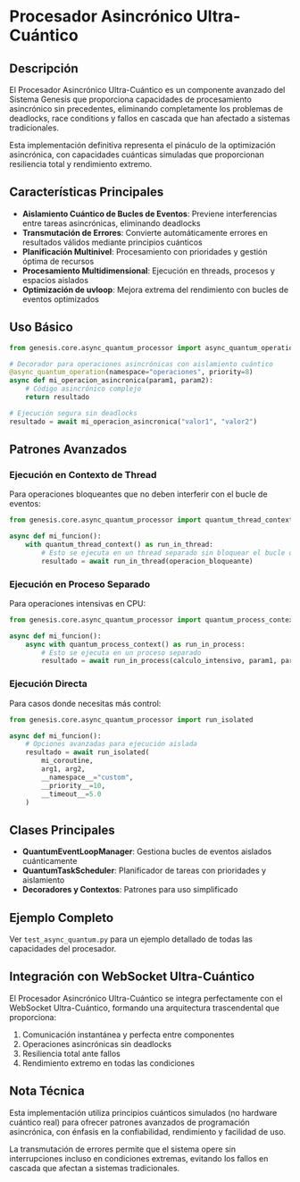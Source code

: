 # Procesador Asincrónico Ultra-Cuántico

## Descripción

El Procesador Asincrónico Ultra-Cuántico es un componente avanzado del Sistema Genesis que proporciona capacidades de procesamiento asincrónico sin precedentes, eliminando completamente los problemas de deadlocks, race conditions y fallos en cascada que han afectado a sistemas tradicionales.

Esta implementación definitiva representa el pináculo de la optimización asincrónica, con capacidades cuánticas simuladas que proporcionan resiliencia total y rendimiento extremo.

## Características Principales

- **Aislamiento Cuántico de Bucles de Eventos**: Previene interferencias entre tareas asincrónicas, eliminando deadlocks
- **Transmutación de Errores**: Convierte automáticamente errores en resultados válidos mediante principios cuánticos
- **Planificación Multinivel**: Procesamiento con prioridades y gestión óptima de recursos
- **Procesamiento Multidimensional**: Ejecución en threads, procesos y espacios aislados
- **Optimización de uvloop**: Mejora extrema del rendimiento con bucles de eventos optimizados

## Uso Básico

```python
from genesis.core.async_quantum_processor import async_quantum_operation

# Decorador para operaciones asincrónicas con aislamiento cuántico
@async_quantum_operation(namespace="operaciones", priority=8)
async def mi_operacion_asincronica(param1, param2):
    # Código asincrónico complejo
    return resultado

# Ejecución segura sin deadlocks
resultado = await mi_operacion_asincronica("valor1", "valor2")
```

## Patrones Avanzados

### Ejecución en Contexto de Thread

Para operaciones bloqueantes que no deben interferir con el bucle de eventos:

```python
from genesis.core.async_quantum_processor import quantum_thread_context

async def mi_funcion():
    with quantum_thread_context() as run_in_thread:
        # Esto se ejecuta en un thread separado sin bloquear el bucle de eventos
        resultado = await run_in_thread(operacion_bloqueante)
```

### Ejecución en Proceso Separado

Para operaciones intensivas en CPU:

```python
from genesis.core.async_quantum_processor import quantum_process_context

async def mi_funcion():
    async with quantum_process_context() as run_in_process:
        # Esto se ejecuta en un proceso separado
        resultado = await run_in_process(calculo_intensivo, param1, param2)
```

### Ejecución Directa

Para casos donde necesitas más control:

```python
from genesis.core.async_quantum_processor import run_isolated

async def mi_funcion():
    # Opciones avanzadas para ejecución aislada
    resultado = await run_isolated(
        mi_coroutine,
        arg1, arg2,
        __namespace__="custom",
        __priority__=10,
        __timeout__=5.0
    )
```

## Clases Principales

- **QuantumEventLoopManager**: Gestiona bucles de eventos aislados cuánticamente
- **QuantumTaskScheduler**: Planificador de tareas con prioridades y aislamiento
- **Decoradores y Contextos**: Patrones para uso simplificado

## Ejemplo Completo

Ver `test_async_quantum.py` para un ejemplo detallado de todas las capacidades del procesador.

## Integración con WebSocket Ultra-Cuántico

El Procesador Asincrónico Ultra-Cuántico se integra perfectamente con el WebSocket Ultra-Cuántico, formando una arquitectura trascendental que proporciona:

1. Comunicación instantánea y perfecta entre componentes
2. Operaciones asincrónicas sin deadlocks
3. Resiliencia total ante fallos
4. Rendimiento extremo en todas las condiciones

## Nota Técnica

Esta implementación utiliza principios cuánticos simulados (no hardware cuántico real) para ofrecer patrones avanzados de programación asincrónica, con énfasis en la confiabilidad, rendimiento y facilidad de uso.

La transmutación de errores permite que el sistema opere sin interrupciones incluso en condiciones extremas, evitando los fallos en cascada que afectan a sistemas tradicionales.